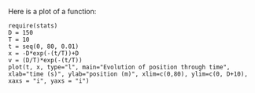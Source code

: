 Here is a plot of a function:

``` {.Rplot}
require(stats)
D = 150
T = 10
t = seq(0, 80, 0.01)
x = -D*exp(-(t/T))+D
v = (D/T)*exp(-(t/T))
plot(t, x, type="l", main="Evolution of position through time", xlab="time (s)", ylab="position (m)", xlim=c(0,80), ylim=c(0, D+10),  xaxs = "i", yaxs = "i")
```

